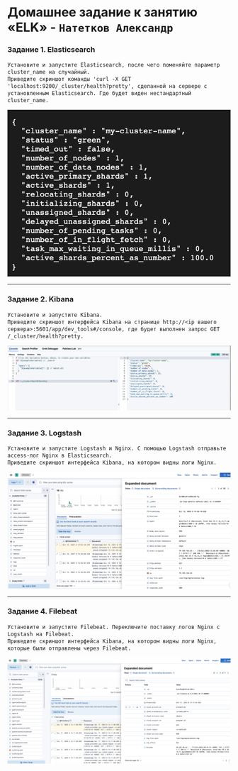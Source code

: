 # Домашнее задание к занятию «ELK» - `Натетков Александр`


### Задание 1. Elasticsearch

	Установите и запустите Elasticsearch, после чего поменяйте параметр cluster_name на случайный.
	Приведите скриншот команды 'curl -X GET 'localhost:9200/_cluster/health?pretty', сделанной на сервере с установленным Elasticsearch. Где будет виден нестандартный cluster_name.

![Скриншот-1](https://github.com/karapuze/gitlab-hw/blob/main/img/Снимок%20экрана%202023-10-15%20в%2011.01.01.png)


---

### Задание 2. Kibana

	Установите и запустите Kibana.
 	Приведите скриншот интерфейса Kibana на странице http://<ip вашего сервера>:5601/app/dev_tools#/console, где будет выполнен запрос GET /_cluster/health?pretty.

![Скриншот-1](https://github.com/karapuze/gitlab-hw/blob/main/img/Снимок%20экрана%202023-10-15%20в%2011.34.50.png)


---

### Задание 3. Logstash

	Установите и запустите Logstash и Nginx. С помощью Logstash отправьте access-лог Nginx в Elasticsearch.
 	Приведите скриншот интерфейса Kibana, на котором видны логи Nginx.


![Скриншот-1](https://github.com/karapuze/gitlab-hw/blob/main/img/Снимок%20экрана%202023-10-15%20в%2015.37.39.png)


---

### Задание 4. Filebeat

	Установите и запустите Filebeat. Переключите поставку логов Nginx с Logstash на Filebeat.
 	Приведите скриншот интерфейса Kibana, на котором видны логи Nginx, которые были отправлены через Filebeat.

![Скриншот-1](https://github.com/karapuze/gitlab-hw/blob/main/img/Снимок%20экрана%202023-10-17%20в%2012.17.46.png)


 
